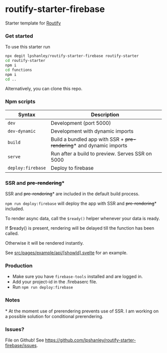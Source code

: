 # routify-starter-firebase

Starter template for [Routify](https://github.com/sveltech/routify)

### Get started

To use this starter run 
```bash
npx degit lpshanley/routify-starter-firebase routify-starter
cd routify-starter
npm i
cd functions
npm i
cd ..
```


Alternatively, you can clone this repo.

### Npm scripts

| Syntax           | Description                                                                       |
|------------------|-----------------------------------------------------------------------------------|
| `dev`            | Development (port 5000)                                                           |
| `dev-dynamic`    | Development with dynamic imports                                                  |
| `build`          | Build a bundled app with SSR + ~~pre-rendering~~* and dynamic imports              |
| `serve`          | Run after a build to preview. Serves SSR on 5000                                  |
| `deploy:firebase`| Deploy to firebase                                                                |

### SSR and ~~pre-rendering~~*

SSR and ~~pre-rendering~~* are included in the default build process.

`npm run deploy:firebase` will deploy the app with SSR and ~~pre-rendering~~* included.

To render async data, call the `$ready()` helper whenever your data is ready.

If $ready() is present, rendering will be delayed till the function has been called.

Otherwise it will be rendered instantly.

See [src/pages/example/api/[showId].svelte](https://github.com/sveltech/routify-starter/blob/master/src/pages/example/api/%5BshowId%5D.svelte) for an example.

### Production

* Make sure you have `firebase-tools` installed and are logged in.
* Add your project-id in the .firebaserc file.
* Run `npm run deploy:firebase`

### Notes
\* At the moment use of prerendering prevents use of SSR. I am working on a possible solution for conditional prerendering.

### Issues?

File on Github! See https://github.com/lpshanley/routify-starter-firebase/issues.